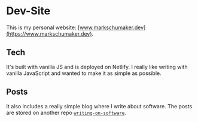 # Dev-Site 
This is my personal website: [www.markschumaker.dev](https://www.markschumaker.dev).

## Tech
It's built with vanilla JS and is deployed on Netlify. I really like writing with vanilla JavaScript and wanted to make it as simple as possible. 

## Posts 
It also includes a really simple blog where I write about software. The posts are stored on another repo [`writing-on-software`](https://github.com/MarkSchu/writing-on-software).